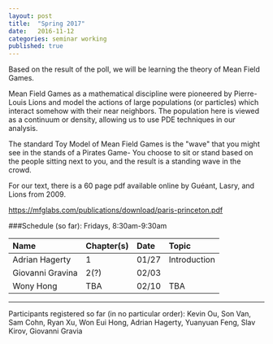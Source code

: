 ```yaml
---
layout: post
title:  "Spring 2017"
date:   2016-11-12
categories: seminar working
published: true
---
```

Based on the result of the poll, we will be learning the theory of Mean Field Games.

Mean Field Games as a mathematical discipline were pioneered by Pierre-Louis Lions and model the actions of large populations (or particles) which interact somehow with their near neighbors. The population here is viewed as a continuum or density, allowing us to use PDE techniques in our analysis.

The standard Toy Model of Mean Field Games is the "wave" that you might see in the stands of a Pirates Game- You choose to sit or stand based on the people sitting next to you, and the result is a standing wave in the crowd.

For our text, there is a 60 page pdf available online by Guéant, Lasry, and Lions from 2009.

<https://mfglabs.com/publications/download/paris-princeton.pdf>


###Schedule (so far):
Fridays, 8:30am-9:30am

| Name                   | Chapter(s)     | Date                  | Topic                                                         |
|:-----------------------|:-------------  |:----------------------|:--------------------------------------------------------------|
| Adrian Hagerty         | 1              | 01/27                 | Introduction                                                  |
| Giovanni Gravina       | 2(?)           | 02/03                |                                                               |
| Wony Hong              | TBA            | 02/10                   |TBA               |


---

Participants registered so far (in no particular order): Kevin Ou, Son Van,  Sam Cohn, Ryan Xu, Won Eui Hong, Adrian Hagerty, Yuanyuan Feng, Slav Kirov, Giovanni Gravia
